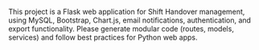 <!-- Use this file to provide workspace-specific custom instructions to Copilot. For more details, visit https://code.visualstudio.com/docs/copilot/copilot-customization#_use-a-githubcopilotinstructionsmd-file -->

This project is a Flask web application for Shift Handover management, using MySQL, Bootstrap, Chart.js, email notifications, authentication, and export functionality. Please generate modular code (routes, models, services) and follow best practices for Python web apps.
